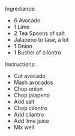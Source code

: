 Ingrediance:
- 6 Avocado
- 1 Lime
- 2 Tea Spoons of salt
- Jalapeno to tase, a lot
- 1 Onion
- 1 Bushel of cilontro

Instructions:
- Cut avocado
- Mash avocados
- Chop onion
- Chop jalapeno
- Add salt
- Chop cilontro
- Add cilantro
- Add lime juice
- Mix well
